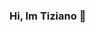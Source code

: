 ### Hi, Im Tiziano 👋

<!--
**TiziRR/TiziRR** is a ✨ _special_ ✨ repository because its `README.md` (this file) appears on your GitHub profile.

--- Tiziano Rossi Raczkoski ---

- Estudiante de Programación - Actualmente formandome en Silicom Misiones

- Tengo 19 Años y soy Argentino.


-->
